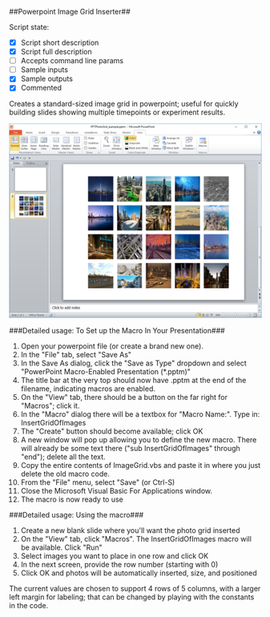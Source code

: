 ##Powerpoint Image Grid Inserter##

Script state:
 - [x] Script short description
 - [x] Script full description
 - [ ] Accepts command line params
 - [ ] Sample inputs
 - [x] Sample outputs
 - [x] Commented

Creates a standard-sized image grid in powerpoint; useful for quickly building slides showing multiple timepoints or experiment results. 

<img src="PPTPhotoGridExample.png?raw=true" alt="Grid example, with placeholder images" width="700">
 
###Detailed usage: To Set up the Macro In Your Presentation###
1. Open your powerpoint file (or create a brand new one). 
2. In the "File" tab, select "Save As"
3. In the Save As dialog, click the "Save as Type" dropdown and select "PowerPoint Macro-Enabled Presentation (*.pptm)"
4. The title bar at the very top should now have .pptm at the end of the filename, indicating macros are enabled.
5. On the "View" tab, there should be a button on the far right for "Macros"; click it.
6. In the "Macro" dialog there will be a textbox for "Macro Name:". Type in: InsertGridOfImages
7. The "Create" button should become available; click OK
8. A new window will pop up allowing you to define the new macro. There will already be some text there ("sub InsertGridOfImages" through "end"); delete all the text. 
9. Copy the entire contents of ImageGrid.vbs and paste it in where you just delete the old macro code.
10. From the "File" menu, select "Save" (or Ctrl-S)
11. Close the Microsoft Visual Basic For Applications window. 
11. The macro is now ready to use

###Detailed usage: Using the macro###
1. Create a new blank slide where you'll want the photo grid inserted
2. On the "View" tab, click "Macros". The InsertGridOfImages macro will be available. Click "Run"
3. Select images you want to place in one row and click OK
4. In the next screen, provide the row number (starting with 0)
5. Click OK and photos will be automatically inserted, size, and positioned

The current values are chosen to support 4 rows of 5 columns, with a larger left margin for labeling; that can be changed by playing with the constants in the code.

